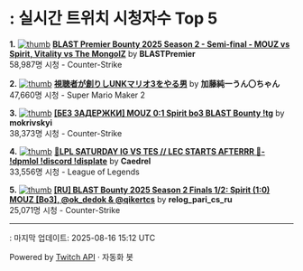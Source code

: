 # : 실시간 트위치 시청자수 Top 5

**1.** [![thumb](https://static-cdn.jtvnw.net/previews-ttv/live_user_blastpremier-320x180.jpg)](https://twitch.tv/BLASTPremier)
**[BLAST Premier Bounty 2025 Season 2 - Semi-final - MOUZ vs Spirit, Vitality vs The MongolZ](https://twitch.tv/BLASTPremier)** by **BLASTPremier**<br>58,987명 시청  - Counter-Strike

**2.** [![thumb](https://static-cdn.jtvnw.net/previews-ttv/live_user_kato_junichi0817-320x180.jpg)](https://twitch.tv/加藤純一うん〇ちゃん)
**[視聴者が創りしUNKマリオ3をやる男](https://twitch.tv/加藤純一うん〇ちゃん)** by **加藤純一うん〇ちゃん**<br>47,660명 시청  - Super Mario Maker 2

**3.** [![thumb](https://static-cdn.jtvnw.net/previews-ttv/live_user_mokrivskyi-320x180.jpg)](https://twitch.tv/mokrivskyi)
**[[БЕЗ ЗАДЕРЖКИ] MOUZ 0:1 Spirit bo3 BLAST Bounty !tg](https://twitch.tv/mokrivskyi)** by **mokrivskyi**<br>38,373명 시청  - Counter-Strike

**4.** [![thumb](https://static-cdn.jtvnw.net/previews-ttv/live_user_caedrel-320x180.jpg)](https://twitch.tv/Caedrel)
**[🔴LPL SATURDAY IG VS TES // LEC STARTS AFTERRR 🔴-  !dpmlol !discord !displate](https://twitch.tv/Caedrel)** by **Caedrel**<br>33,556명 시청  - League of Legends

**5.** [![thumb](https://static-cdn.jtvnw.net/previews-ttv/live_user_relog_pari_cs_ru-320x180.jpg)](https://twitch.tv/relog_pari_cs_ru)
**[[RU] BLAST Bounty 2025 Season 2 Finals 1/2: Spirit (1:0) MOUZ [Bo3], @ok_dedok & @qikertcs](https://twitch.tv/relog_pari_cs_ru)** by **relog_pari_cs_ru**<br>25,071명 시청  - Counter-Strike


---
: 마지막 업데이트: 2025-08-16 15:12 UTC

Powered by [Twitch API](https://dev.twitch.tv/docs/api/reference) · 자동화 봇